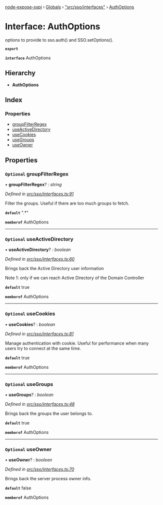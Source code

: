 [node-expose-sspi](../README.md) › [Globals](../globals.md) › ["src/sso/interfaces"](../modules/_src_sso_interfaces_.md) › [AuthOptions](_src_sso_interfaces_.authoptions.md)

# Interface: AuthOptions

options to provide to sso.auth() and SSO.setOptions().

**`export`** 

**`interface`** AuthOptions

## Hierarchy

* **AuthOptions**

## Index

### Properties

* [groupFilterRegex](_src_sso_interfaces_.authoptions.md#optional-groupfilterregex)
* [useActiveDirectory](_src_sso_interfaces_.authoptions.md#optional-useactivedirectory)
* [useCookies](_src_sso_interfaces_.authoptions.md#optional-usecookies)
* [useGroups](_src_sso_interfaces_.authoptions.md#optional-usegroups)
* [useOwner](_src_sso_interfaces_.authoptions.md#optional-useowner)

## Properties

### `Optional` groupFilterRegex

• **groupFilterRegex**? : *string*

*Defined in [src/sso/interfaces.ts:91](https://github.com/jlguenego/node-expose-sspi/blob/133c769/src/sso/interfaces.ts#L91)*

Filter the groups. Useful if there are too much groups to fetch.

**`default`** ".*"

**`memberof`** AuthOptions

___

### `Optional` useActiveDirectory

• **useActiveDirectory**? : *boolean*

*Defined in [src/sso/interfaces.ts:60](https://github.com/jlguenego/node-expose-sspi/blob/133c769/src/sso/interfaces.ts#L60)*

Brings back the Active Directory user information

Note 1: only if we can reach Active Directory of the Domain Controller

**`default`** true

**`memberof`** AuthOptions

___

### `Optional` useCookies

• **useCookies**? : *boolean*

*Defined in [src/sso/interfaces.ts:81](https://github.com/jlguenego/node-expose-sspi/blob/133c769/src/sso/interfaces.ts#L81)*

Manage authentication with cookie.
Useful for performance when many users try to connect at the same time.

**`default`** true

**`memberof`** AuthOptions

___

### `Optional` useGroups

• **useGroups**? : *boolean*

*Defined in [src/sso/interfaces.ts:48](https://github.com/jlguenego/node-expose-sspi/blob/133c769/src/sso/interfaces.ts#L48)*

Brings back the groups the user belongs to.

**`default`** true

**`memberof`** AuthOptions

___

### `Optional` useOwner

• **useOwner**? : *boolean*

*Defined in [src/sso/interfaces.ts:70](https://github.com/jlguenego/node-expose-sspi/blob/133c769/src/sso/interfaces.ts#L70)*

Brings back the server process owner info.

**`default`** false

**`memberof`** AuthOptions
